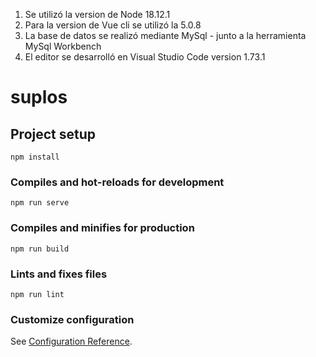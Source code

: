 1. Se utilizó la version de Node 18.12.1
2. Para la version de Vue cli se utilizó la 5.0.8
3. La base de datos se realizó mediante MySql - junto a la herramienta MySql Workbench
4. El editor se desarrolló en Visual Studio Code version 1.73.1

# suplos

## Project setup
```
npm install
```

### Compiles and hot-reloads for development
```
npm run serve
```

### Compiles and minifies for production
```
npm run build
```

### Lints and fixes files
```
npm run lint
```

### Customize configuration
See [Configuration Reference](https://cli.vuejs.org/config/).
